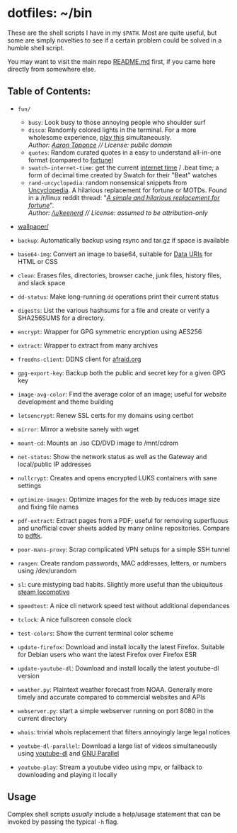 # dotfiles: ~/bin
These are the shell scripts I have in my `$PATH`. Most are quite useful, 
but some are simply novelties to see if a certain problem could be 
solved in a humble shell script.

You may want to visit the main repo [README.md](https://github.com/keithieopia/dotfiles/blob/master/README.md) 
first, if you came here directly from somewhere else.

## Table of Contents:

- `fun/`
	- `busy`: Look busy to those annoying people who shoulder surf
	- `disco`: 
	   Randomly colored lights in the terminal. For a more wholesome 
	   experience, [play this](https://www.youtube.com/watch?v=A_sY2rjxq6M) 
	   simultaneously.  
	   *Author: [Aaron Toponce](https://pthree.org/2016/01/21/using-your-monitors-as-a-cryptographically-secure-pseudorandom-number-generator/) // License: public domain*
	- `quotes`: Random curated quotes in a easy to understand all-in-one format (compared to [fortune](https://en.wikipedia.org/wiki/Fortune_%28Unix%29))
	- `swatch-internet-time`: get the current [internet time](https://en.wikipedia.org/wiki/Swatch_Internet_Time) / .beat time; a form of decimal time created by Swatch for their "Beat" watches
	- `rand-uncyclopedia`: 
	  random nonsensical snippets from [Uncyclopedia](http://uncyclopedia.wikia.com/wiki/Main_Page). 
	  A hilarious replacement for fortune or MOTDs. Found in a /r/linux 
	  reddit thread: "*[A simple and hilarious replacement for fortune](https://www.reddit.com/r/linux/comments/6lx7qr/a_simple_and_hilarious_replacement_for_fortune/)*".  
	  *Author: [/u/keenerd](https://www.reddit.com/user/keenerd) // License: assumed to be attribution-only*

- [wallpaper/](https://github.com/keithieopia/bin/blob/master/wallpaper/README.md)
- `backup`: Automatically backup using rsync and tar.gz if space is available
- `base64-img`: Convert an image to base64, suitable for [Data URIs](https://en.wikipedia.org/wiki/Data_URI_scheme) for HTML or CSS
- `clean`: Erases files, directories, browser cache, junk files, history files, and slack space
- `dd-status`: Make long-running `dd` operations print their current status
- `digests`: List the various hashsums for a file and create or verify a SHA256SUMS for a directory.
- `encrypt`: Wrapper for GPG symmetric encryption using AES256
- `extract`: Wrapper to extract from many archives
- `freedns-client`: DDNS client for [afraid.org](https://freedns.afraid.org/)
- `gpg-export-key`: Backup both the public and secret key for a given GPG key
- `image-avg-color`: Find the average color of an image; useful for website development and theme building
- `letsencrypt`: Renew SSL certs for my domains using certbot
- `mirror`: Mirror a website sanely with wget
- `mount-cd`: Mounts an .iso CD/DVD image to /mnt/cdrom
- `net-status`: Show the network status as well as the Gateway and local/public IP addresses
- `nullcrypt`: Creates and opens encrypted LUKS containers with sane settings
- `optimize-images`: Optimize images for the web by reduces image size and fixing file names
- `pdf-extract`: Extract pages from a PDF; useful for removing superfluous and unofficial cover sheets added by many online repositories. Compare to [pdftk](https://linux.die.net/man/1/pdftk).
- `poor-mans-proxy`: Scrap complicated VPN setups for a simple SSH tunnel
- `rangen`: Create random passwords, MAC addresses, letters, or numbers using /dev/urandom
- `sl`: cure mistyping bad habits. Slightly more useful than the ubiquitous [steam locomotive](https://github.com/mtoyoda/sl)
- `speedtest`: A nice cli network speed test without additional dependances
- `tclock`: A nice fullscreen console clock
- `test-colors`: Show the current terminal color scheme
- `update-firefox`: Download and install locally the latest Firefox. Suitable for Debian users who want the latest Firefox over Firefox ESR
- `update-youtube-dl`: Download and install locally the latest youtube-dl version
- `weather.py`: Plaintext weather forecast from NOAA. Generally more timely and accurate compared to commercial websites and APIs
- `webserver.py`: start a simple webserver running on port 8080 in the current directory
- `whois`: trivial whois replacement that filters annoyingly large legal notices
- `youtube-dl-parallel`: Download a large list of videos simultaneously using [youtube-dl](https://rg3.github.io/youtube-dl/) and [GNU Parallel](https://www.gnu.org/software/parallel/)
- `youtube-play`: Stream a youtube video using mpv, or fallback to downloading and playing it locally

## Usage
Complex shell scripts *usually* include a help/usage statement that can 
be invoked by passing the typical `-h` flag.

